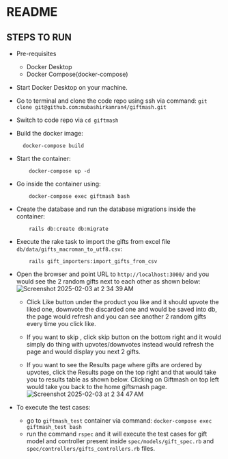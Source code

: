# README

## STEPS TO RUN

* Pre-requisites

    * Docker Desktop
    * Docker Compose(docker-compose)

* Start Docker Desktop on your machine.

* Go to terminal and clone the code repo using ssh via command: 
    `git clone git@github.com:mubashirkamran4/giftmash.git`

* Switch to code repo via `cd giftmash`

* Build the docker image:
   ```
     docker-compose build
   ```
* Start the container:
    
    ```
        docker-compose up -d
    ```

* Go inside the container using:
    ```
        docker-compose exec giftmash bash
    ```

* Create the database and run the database migrations inside the container:

    ```
        rails db:create db:migrate
    ```

* Execute the rake task to import the gifts from excel file `db/data/gifts_macroman_to_utf8.csv`:

    ```
        rails gift_importers:import_gifts_from_csv
    ```

* Open the browser and point URL to `http://localhost:3000/` and you would see the 2 random gifts next to each other as shown below:
  ![Screenshot 2025-02-03 at 2 34 39 AM](https://github.com/user-attachments/assets/2d72b399-6e5e-4d7e-ba8d-fcc845ec7792)

    * Click Like button under the product you like and it should upvote the liked one, downvote the discarded one and would be saved into db, the page would refresh and you can see another 2 random gifts every time you click like.

    * If you want to skip , click skip button on the bottom right and it would simply do thing with upvotes/downvotes instead would refresh the page and would display you next 2 gifts.

    * If you want to see the Results page where gifts are ordered by upvotes, click the Results page on the top right and that would take you to results table as shown below. Clicking on Giftmash on top left would take you back to the home giftsmash page.
    ![Screenshot 2025-02-03 at 2 34 47 AM](https://github.com/user-attachments/assets/0c51ae2e-cd41-439d-9c53-a1239592b4b9)

* To execute the test cases:
    * go to `giftmash_test` container via command: `docker-compose exec giftmash_test bash`
    * run the command `rspec` and it will execute the test cases for gift model and controller present inside `spec/models/gift_spec.rb` and `spec/controllers/gifts_controllers.rb` files.
